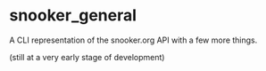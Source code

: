 # snooker_general

A CLI representation of the snooker.org API with a few more things.

(still at a very early stage of development)
